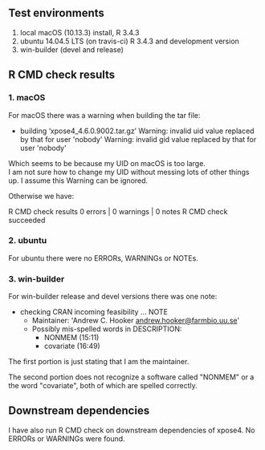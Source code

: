 ## Test environments
1. local macOS (10.13.3) install, R 3.4.3
2. ubuntu 14.04.5 LTS (on travis-ci) R 3.4.3 and development version
3. win-builder (devel and release)

## R CMD check results

### 1. macOS
For macOS there was a warning when building the tar file:

* building ‘xpose4_4.6.0.9002.tar.gz’ 
Warning: invalid uid value replaced by that for user 'nobody'
Warning: invalid gid value replaced by that for user 'nobody'

Which seems to be because my UID on macOS is too large.  
I am not sure how to change my UID without messing lots of other things up.
I assume this Warning can be ignored.

Otherwise we have:

R CMD check results
0 errors | 0 warnings | 0 notes
R CMD check succeeded

### 2. ubuntu
For ubuntu there were no ERRORs, WARNINGs or NOTEs.

### 3. win-builder
For win-builder release and devel versions there was one note:

* checking CRAN incoming feasibility ... NOTE
    + Maintainer: 'Andrew C. Hooker <andrew.hooker@farmbio.uu.se>'
    + Possibly mis-spelled words in DESCRIPTION:
        + NONMEM (15:11)
        + covariate (16:49)

The first portion is just stating that I am the maintainer.  

The second portion does not recognize a software called "NONMEM" or 
a the word "covariate", both of which are spelled correctly.

## Downstream dependencies
I have also run R CMD check on downstream dependencies of xpose4. 
No ERRORs or WARNINGs were found.
